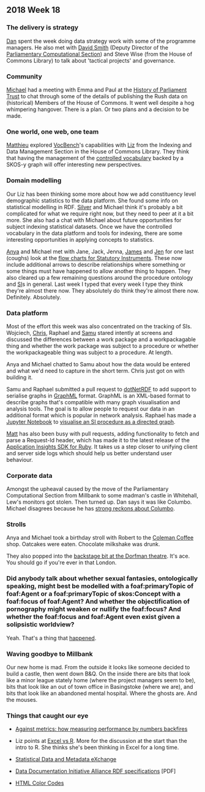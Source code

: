## 2018 Week 18

### The delivery is strategy

[Dan](https://twitter.com/dasbarrett) spent the week doing data strategy work with some of the programme managers. He also met with [David Smith](https://twitter.com/SmithDavidM) (Deputy Director of the [Parliamentary Computational Section](https://pds.blog.parliament.uk/)) and Steve Wise (from the House of Commons Library) to talk about 'tactical projects' and governance.

### Community

[Michael](https://twitter.com/fantasticlife) had a meeting with Emma and Paul at the [History of Parliament Trust](http://www.historyofparliamentonline.org/) to chat through some of the details of publishing the Rush data on (historical) Members of the House of Commons. It went well despite a hog whimpering hangover. There is a plan. Or two plans and a decision to be made.

### One world, one web, one team

[Matthieu](https://twitter.com/cognithive) explored [VocBench](http://vocbench.uniroma2.it/)'s capabilities with [Liz](https://twitter.com/greensideknits) from the Indexing and Data Management Section in the House of Commons Library. They think that having the management of the [controlled vocabulary](http://www.data.parliament.uk/dataset/thesauri) backed by a SKOS-y graph will offer interesting new perspectives.

### Domain modelling

Our Liz has been thinking some more about how we add constituency level demographic statistics to the data platform. She found some info on statistical modelling in RDF. [Silver](https://twitter.com/silveroliver) and Michael think it's probably a bit complicated for what we require right now, but they need to peer at it a bit more. She also had a chat with Michael about future opportunities for subject indexing statistical datasets. Once we have the controlled vocabulary in the data platform and tools for indexing, there are some interesting opportunities in applying concepts to statistics.

[Anya](https://twitter.com/bitten_) and Michael met with Jane, Jack, Jenna, [James](https://twitter.com/thevinternet) and [Jen](https://twitter.com/benwoodhams) for one last (coughs) look at the [flow charts for Statutory Instruments](https://ukparliament.github.io/ontologies/procedure/procedure-ontology.html#examples). These now include additional arrows to describe relationships where something or some things must have happened to allow another thing to happen. They also cleared up a few remaining questions around the procedure ontology and [SI](https://en.wikipedia.org/wiki/Statutory_instrument_(UK))s in general. Last week I typed that every week I type they think they're almost there now. They absolutely do think they're almost there now. Definitely. Absolutely.

### Data platform

Most of the effort this week was also concentrated on the tracking of SIs. Wojciech, [Chris](https://twitter.com/chrisalcockdev), Raphael and [Samu](https://twitter.com/langsamu) stared intently at screens and discussed the differences between a work package and a workpackagable thing and whether the work package was subject to a procedure or whether the workpackageable thing was subject to a procedure. At length.

Anya and Michael chatted to Samu about how the data would be entered and what we'd need to capture in the short term. Chris just got on with building it.

Samu and Raphael submitted a pull request to [dotNetRDF](http://www.dotnetrdf.org/) to add support to serialise graphs in [GraphML](https://en.wikipedia.org/wiki/GraphML) format. GraphML is an XML-based format to describe graphs that's compatible with many graph visualisation and analysis tools. The goal is to allow people to request our data in an additional format which is popular in network analysis. Raphael has made a [Jupyter Notebook](http://jupyter.org/) to [visualise an SI procedure as a directed graph](https://nbviewer.jupyter.org/github/lcyraphael/parlpublic/blob/master/Procedures_network_analysis.ipynb?flush_cache=true).

[Matt](https://twitter.com/mattrayner) has also been busy with pull requests, adding functionality to fetch and parse a Request-Id header, which has made it to the latest release of the [Application Insights SDK for Ruby](https://github.com/Microsoft/ApplicationInsights-Ruby). It takes us a step closer to unifying client and server side logs which should help us better understand user behaviour.

### Corporate data

Amongst the upheaval caused by the move of the Parliamentary Computational Section from Millbank to some madman's castle in Whitehall, Lew's monitors got stolen. Then turned up. Dan says it was like Columbo. Michael disagrees because he has [strong reckons about Columbo](http://smethur.st/posts/66087518).

### Strolls

Anya and Michael took a birthday stroll with Robert to the [Coleman Coffee](https://www.tripadvisor.co.uk/Restaurant_Review-g186338-d10219719-Reviews-Coleman_Coffee_Roasters-London_England.html) shop. Oatcakes were eaten. Chocolate milkshake was drunk.

They also popped into the [backstage bit at the Dorfman theatre](https://www.nationaltheatre.org.uk/your-visit/sherling-backstage-walkway). It's ace. You should go if you're ever in that London.

### Did anybody talk about whether sexual fantasies, ontologically speaking, might best be modelled with a foaf:primaryTopic of foaf:Agent or a foaf:primaryTopic of skos:Concept with a foaf:focus of foaf:Agent? And whether the objectification of pornography might weaken or nullify the foaf:focus? And whether the foaf:focus and foaf:Agent even exist given a solipsistic worldview?

Yeah. That's a thing that [happened](https://twitter.com/fantasticlife/status/991783646699950080).

### Waving goodbye to Millbank

Our new home is mad. From the outside it looks like someone decided to build a castle, then went down B&Q. On the inside there are bits that look like a minor league stately home (where the project managers seem to be), bits that look like an out of town office in Basingstoke (where we are), and bits that look like an abandoned mental hospital. Where the ghosts are. And the mouses.

### Things that caught our eye

* [Against metrics: how measuring performance by numbers backfires](https://aeon.co/ideas/against-metrics-how-measuring-performance-by-numbers-backfires)

* Liz points at [Excel vs R](https://www.jessesadler.com/post/excel-vs-r/). More for the discussion at the start than the intro to R. She thinks she's been thinking in Excel for a long time.

* [Statistical Data and Metadata eXchange](https://sdmx.org/?page_id=2561)

* [Data Documentation Initiative Alliance RDF specifications](https://www.ddialliance.org/sites/default/files/DDICharter2013.pdf) [PDF]

* [HTML Color Codes](https://htmlcolorcodes.com/)
